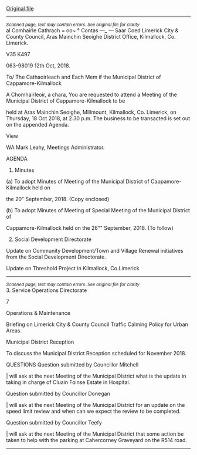 [Original file](https://www.limerick.ie/sites/default/files/media/documents/2018-10/02%20Agenda%20Municipal%20District%20Meeting.pdf)

---
*<small>Scanned page, text may contain errors. See original file for clarity</small>*  
al Comhairle Cathrach
= oo~ ° Contas —_
— Saar Coed
Limerick City & County Council,
Aras Mainchin Seoighe District Office,
Kilmallock, Co. Limerick.

V35 K497

063-98019 12th Oct, 2018.

To/ The Cathaoirleach and Each Mem if the Municipal District of Cappamore-Kilmallock

A Chomhairleoir, a chara,
You are requested to attend a Meeting of the Municipal District of Cappamore-Kilmallock to be

held at Aras Mainchin Seoighe, Millmount, Kilmallock, Co. Limerick, on Thursday, 18 Oct
2018, at 2.30 p.m. The business to be transacted is set out on the appended Agenda.

View

WA
Mark Leahy,
Meetings Administrator.

AGENDA
1. Minutes

(a) To adopt Minutes of Meeting of the Municipal District of Cappamore-Kilmallock held on

the 20" September, 2018.
(Copy enclosed)

(b) To adopt Minutes of Meeting of Special Meeting of the Municipal District of

Cappamore-Kilmallock held on the 26"" September, 2018.
(To follow)

2. Social Development Directorate

Update on Community Development/Town and Village Renewal initiatives from the
Social Development Directorate.

Update on Threshold Project in Kilmallock, Co.Limerick


---
*<small>Scanned page, text may contain errors. See original file for clarity</small>*  
3. Service Operations Directorate

7

Operations & Maintenance

Briefing on Limerick City & County Council Traffic Calming Policy for Urban Areas.

Municipal District Reception

To discuss the Municipal District Reception scheduled for November 2018.

QUESTIONS
Question submitted by Councillor Mitchell

| will ask at the next Meeting of the Municipal District what is the update in taking in
charge of Cluain Foinse Estate in Hospital.

Question submitted by Councillor Donegan

| will ask at the next Meeting of the Municipal District for an update on the speed limit
review and when can we expect the review to be completed.

Question submitted by Councillor Teefy

| will ask at the next Meeting of the Municipal District that some action be taken to help
with the parking at Cahercorney Graveyard on the R514 road.


---

